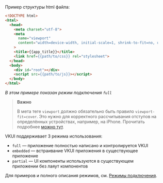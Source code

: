 Пример структуры html файла:

```html
<!DOCTYPE html>
<html>
  <head>
    <meta charset="utf-8">
    <meta
      name="viewport"
      content="width=device-width, initial-scale=1, shrink-to-fit=no, user-scalable=no, viewport-fit=cover"
    >
    <title>{{app_title}}</title>
    <link href={{path/to/css}} rel="stylesheet">
  </head>
  <body>
    <div id="root"></div>
    <script src={{path/to/js}}></script>
  </body>
</html>
```

_В этом примере показан режим подключения `full`_

> **Важно**
>
> В мета теге `viewport` должно обязательно быть правило `viewport-fit=cover`. Это нужно для корректного рассчитывания отступов на определённых устройствах, например, на iPhone. Прочитать подробнее [можно тут](https://css-tricks.com/the-notch-and-css/).

VKUI поддерживает 3 режима использования:

- `full` — приложение полностью написано и контролируется VKUI
- `embedded` — встраивание VKUI приложения в существующее приложение
- `partial` — UI компоненты используются в существующем приложении без лаяут компонентов

Для примеров и полного описания режимов, см. [Режимы подключения](#/Режимы%20подключения).
